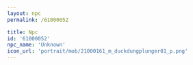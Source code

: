 ```yaml
---
layout: npc
permalink: /61000052

title: Npc
id: '61000052'
npc_name: 'Unknown'
icon_url: 'portrait/mob/21000161_m_duckdungplunger01_p.png'
---
```

